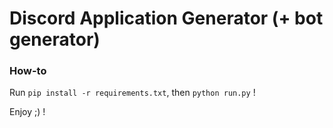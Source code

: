# Discord Application Generator (+ bot generator)

### How-to

Run `pip install -r requirements.txt`, then `python run.py` !

Enjoy ;) !
